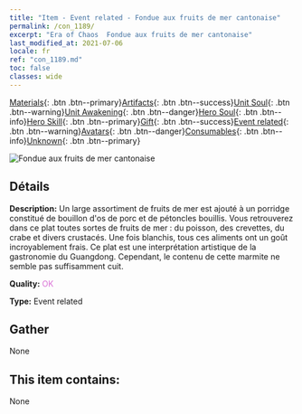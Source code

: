 ```yaml
---
title: "Item - Event related - Fondue aux fruits de mer cantonaise"
permalink: /con_1189/
excerpt: "Era of Chaos  Fondue aux fruits de mer cantonaise"
last_modified_at: 2021-07-06
locale: fr
ref: "con_1189.md"
toc: false
classes: wide
---
```

 [Materials](/ItemsFR/){: .btn .btn--primary}[Artifacts](/ItemsFR/Artifacts/){: .btn .btn--success}[Unit Soul](/ItemsFR/UnitSoul/){: .btn .btn--warning}[Unit Awakening](/ItemsFR/UnitAwakening/){: .btn .btn--danger}[Hero Soul](/ItemsFR/HeroSoul/){: .btn .btn--info}[Hero Skill](/ItemsFR/HeroSkill/){: .btn .btn--primary}[Gift](/ItemsFR/Gift/){: .btn .btn--success}[Event related](/ItemsFR/Events/){: .btn .btn--warning}[Avatars](/ItemsFR/Avatars/){: .btn .btn--danger}[Consumables](/ItemsFR/Consumables/){: .btn .btn--info}[Unknown](/ItemsFR/Unknown/){: .btn .btn--primary}

 ![Fondue aux fruits de mer cantonaise](/images/t/i_81512331.png)

## Détails
 **Description:** Un large assortiment de fruits de mer est ajouté à un porridge constitué de bouillon d'os de porc et de pétoncles bouillis. Vous retrouverez dans ce plat toutes sortes de fruits de mer : du poisson, des crevettes, du crabe et divers crustacés. Une fois blanchis, tous ces aliments ont un goût incroyablement frais. Ce plat est une interprétation artistique de la gastronomie du Guangdong. Cependant, le contenu de cette marmite ne semble pas suffisamment cuit.

 **Quality:** <span style="color: #DA70D6">OK</span>

 **Type:** Event related

## Gather

  None

## This item contains:

  None

